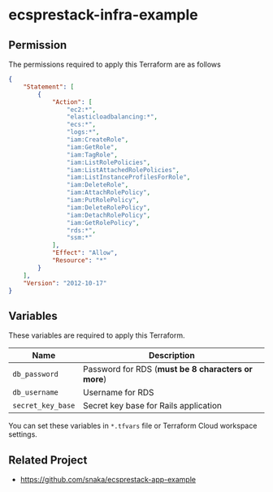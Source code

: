 # ecsprestack-infra-example

## Permission

The permissions required to apply this Terraform are as follows

```json
{
    "Statement": [
        {
            "Action": [
                "ec2:*",
                "elasticloadbalancing:*",
                "ecs:*",
                "logs:*",
                "iam:CreateRole",
                "iam:GetRole",
                "iam:TagRole",
                "iam:ListRolePolicies",
                "iam:ListAttachedRolePolicies",
                "iam:ListInstanceProfilesForRole",
                "iam:DeleteRole",
                "iam:AttachRolePolicy",
                "iam:PutRolePolicy",
                "iam:DeleteRolePolicy",
                "iam:DetachRolePolicy",
                "iam:GetRolePolicy",
                "rds:*",
                "ssm:*"
            ],
            "Effect": "Allow",
            "Resource": "*"
        }
    ],
    "Version": "2012-10-17"
}
```

## Variables

These variables are required to apply this Terraform.

| Name | Description |
|------|-------------|
| `db_password` | Password for RDS (**must be 8 characters or more**) |
| `db_username` | Username for RDS |
| `secret_key_base` | Secret key base for Rails application |

You can set these variables in `*.tfvars` file or Terraform Cloud workspace settings.

## Related Project

- https://github.com/snaka/ecsprestack-app-example
